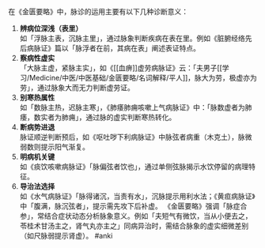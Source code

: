 

在《金匮要略》中，脉诊的运用主要有以下几种诊断意义：
1. **辨病位深浅（表里）**  
   如「浮脉主表，沉脉主里」，通过脉象判断疾病在表在里。例如《脏腑经络先后病脉证》篇以「脉浮者在前，其病在表」阐述表证特点。
2. **察病性虚实**  
   「大脉主虚，紧脉主实」，如《[[血痹]]虚劳病脉证》云：「夫男子[[学习/Medicine/中医/中医基础/金匮要略/名词解释/平人]]，脉大为劳，极虚亦为劳」，通过脉象大而无力判断虚劳证。
3. **别寒热属性**  
   如「数脉主热，迟脉主寒」，《肺痿肺痈咳嗽上气病脉证》中：「脉数虚者为肺痿，数实者为肺痈」，通过脉的虚实判断寒热转化。
4. **断病势进退**  
   脉证顺逆判断预后，如《呕吐哕下利病脉证》中脉弦者病重（木克土），脉微弱数则提示阳气渐复。
5. **明病机关键**  
   如《痰饮咳嗽病脉证》「脉偏弦者饮也」，通过单侧弦脉揭示水饮停留的病理特征。
6. **导治法选择**  
   如《水气病脉证》「脉得诸沉，当责有水」，沉脉提示用利水法；《黄疸病脉证》中「腹满，脉沉弦者」，提示需先攻下后补虚。
《金匮要略》强调「脉症合参」，常结合症状动态分析脉象意义。例如「夫短气有微饮，当从小便去之，苓桂术甘汤主之，肾气丸亦主之」同病异治时，需结合脉象的虚实细微差别（如尺脉弱提示肾虚）。
#anki 